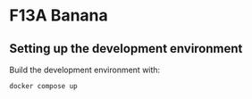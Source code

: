 # F13A Banana

## Setting up the development environment
Build the development environment with:
```bash
docker compose up
```

